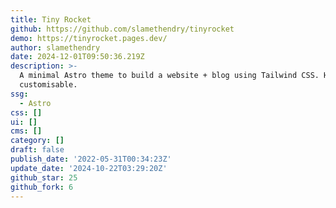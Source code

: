 ```yaml
---
title: Tiny Rocket
github: https://github.com/slamethendry/tinyrocket
demo: https://tinyrocket.pages.dev/
author: slamethendry
date: 2024-12-01T09:50:36.219Z
description: >-
  A minimal Astro theme to build a website + blog using Tailwind CSS. Highly
  customisable.
ssg:
  - Astro
css: []
ui: []
cms: []
category: []
draft: false
publish_date: '2022-05-31T00:34:23Z'
update_date: '2024-10-22T03:29:20Z'
github_star: 25
github_fork: 6
---
```


